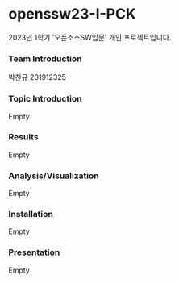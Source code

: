 # openssw23-I-PCK
2023년 1학기 '오픈소스SW입문' 개인 프로젝트입니다.

### Team Introduction
박찬규 201912325

### Topic Introduction
Empty

### Results
Empty

### Analysis/Visualization
Empty

### Installation
Empty

### Presentation
Empty
